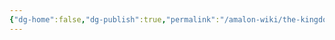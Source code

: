 ```yaml
---
{"dg-home":false,"dg-publish":true,"permalink":"/amalon-wiki/the-kingdoms/gilded-juval/5-history/","dgPassFrontmatter":true,"noteIcon":""}
---
```


